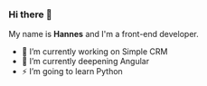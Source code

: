 ### Hi there 👋

My name is **Hannes** and I'm a front-end developer.

- 🔭 I’m currently working on Simple CRM
- 🌱 I’m currently deepening Angular
- ⚡ I’m going to learn Python
